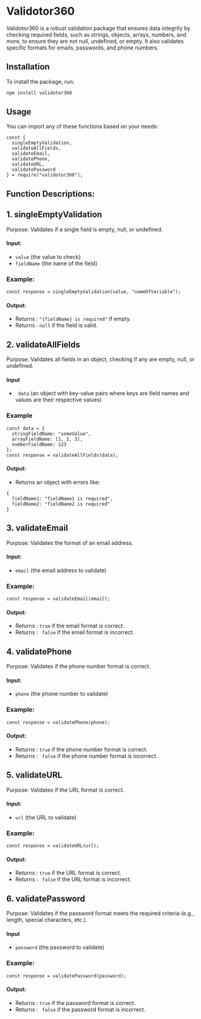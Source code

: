 # Validotor360

Validotor360 is a robust validation package that ensures data integrity by checking required fields, such as strings, objects, arrays, numbers, and more, to ensure they are not null, undefined, or empty. It also validates specific formats for emails, passwords, and phone numbers.

## Installation

To install the package, run:

```bash
npm install validotor360

```
## Usage
You can import any of these functions based on your needs:
``` 
const { 
  singleEmptyValidation, 
  validateAllFields, 
  validateEmail, 
  validatePhone, 
  validateURL, 
  validatePassword 
} = require("validotor360");

```

## Function Descriptions:
## 1. singleEmptyValidation
Purpose: Validates if a single field is empty, null, or undefined.
#### Input:
 - ```value``` (the value to check)
 - ```fieldName``` (the name of the field)
### Example:
```
const response = singleEmptyValidation(value, "nameOfVariable");
```
#### Output:
- Returns : ``` "{fieldName} is required" ``` if empty.
- Returns : ``` null ``` if the field is valid.
  

## 2. validateAllFields
Purpose: Validates all fields in an object, checking if any are empty, null, or undefined.
#### Input
- ``` data``` (an object with key-value pairs where keys are field names and values are their respective values)

### Example
```
const data = {
  stringFieldName: "someValue",
  arrayFieldName: [1, 2, 3],
  numberFieldName: 123
};
const response = validateAllFields(data);
```
#### Output:
- Returns an object with errors like:
``` 
{
  fieldName1: "fieldName1 is required",
  fieldName2: "fieldName2 is required"
}
```

## 3. validateEmail
Purpose: Validates the format of an email address.
#### Input:
- ```email```  (the email address to validate)

### Example:
```
const response = validateEmail(email);
```
#### Output:
- Returns : ```true``` if the email format is correct.
- Returns : ``` false``` if the email format is incorrect.

## 4. validatePhone
Purpose: Validates if the phone number format is correct.
#### Input:
- ```phone``` (the phone number to validate)

### Example:
```
const response = validatePhone(phone);
```
#### Output:
- Returns : ```true``` if the phone number format is correct.
- Returns : ``` false``` if the phone number format is incorrect.

## 5. validateURL
Purpose: Validates if the URL format is correct.
#### Input:
- ```url``` (the URL to validate)

### Example:
```
const response = validateURL(url);
```
#### Output:
- Returns : ```true``` if the URL format is correct.
- Returns : ``` false``` if the URL format is incorrect.

## 6. validatePassword
Purpose: Validates if the password format meets the required criteria (e.g., length, special characters, etc.).
#### Input
- ```password``` (the password to validate)

### Example:
```
const response = validatePassword(password);
```
#### Output:
- Returns : ```true``` if the password format is correct.
- Returns : ``` false``` if the password format is incorrect.



